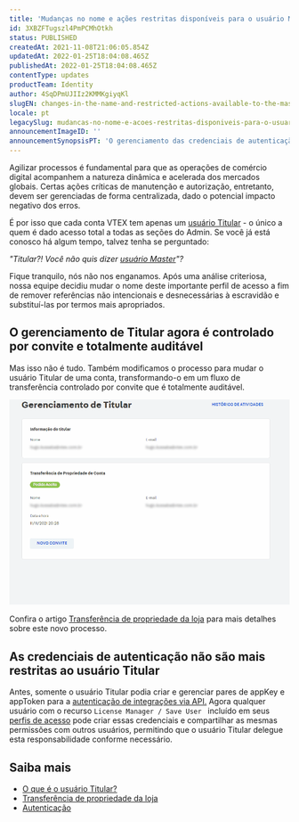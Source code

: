 ```yaml
---
title: 'Mudanças no nome e ações restritas disponíveis para o usuário Master'
id: 3XBZFTugszl4PmPCMhOtkh
status: PUBLISHED
createdAt: 2021-11-08T21:06:05.854Z
updatedAt: 2022-01-25T18:04:08.465Z
publishedAt: 2022-01-25T18:04:08.465Z
contentType: updates
productTeam: Identity
author: 4SqDPmUJIIz2KMMKgiyqKl
slugEN: changes-in-the-name-and-restricted-actions-available-to-the-master-user
locale: pt
legacySlug: mudancas-no-nome-e-acoes-restritas-disponiveis-para-o-usuario-master
announcementImageID: ''
announcementSynopsisPT: 'O gerenciamento das credenciais de autenticação não está mais restrito ao usuário Titular.'
---
```


Agilizar processos é fundamental para que as operações de comércio digital acompanhem a natureza dinâmica e acelerada dos mercados globais. Certas ações críticas de manutenção e autorização, entretanto, devem ser gerenciadas de forma centralizada, dado o potencial impacto negativo dos erros. 

É por isso que cada conta VTEX tem apenas um [usuário Titular](https://help.vtex.com/pt/tutorial/o-que-e-o-usuario-titular) - o único a quem é dado acesso total a todas as seções do Admin. Se você já está conosco há algum tempo, talvez tenha se perguntado: 

_"Titular?! Você não quis dizer <span style="text-decoration:underline;">usuário Master</span>"?_

Fique tranquilo, nós não nos enganamos. Após uma análise criteriosa, nossa equipe decidiu mudar o nome deste importante perfil de acesso a fim de remover referências não intencionais e desnecessárias à escravidão e substituí-las por termos mais apropriados.

## O gerenciamento de Titular agora é controlado por convite e totalmente auditável

Mas isso não é tudo. Também modificamos o processo para mudar o usuário Titular de uma conta, transformando-o em um fluxo de transferência controlado por convite que é totalmente auditável.  

![Gerenciamento titular gif](https://raw.githubusercontent.com/vtexdocs/help-center-content/refs/heads/main/docs/pt/announcements/2021/mudancas-no-nome-e-acoes-restritas-disponiveis-para-o-usuario-master_1.gif)

Confira o artigo [Transferência de propriedade da loja](https://help.vtex.com/pt/tutorial/transferencia-de-propriedade-da-loja) para mais detalhes sobre este novo processo.

## As credenciais de autenticação não são mais restritas ao usuário Titular

Antes, somente o usuário Titular podia criar e gerenciar pares de appKey e appToken para a [autenticação de integrações via API.](https://help.vtex.com/pt/tutorial/chaves-de-aplicacao) Agora qualquer usuário com o recurso `License Manager / Save User ` incluído em seus [perfis de acesso](https://help.vtex.com/en/tutorial/roles) pode criar essas credenciais e compartilhar as mesmas permissões com outros usuários, permitindo que o usuário Titular delegue esta responsabilidade conforme necessário. 

## Saiba mais

* [O que é o usuário Titular?](https://help.vtex.com/pt/tutorial/o-que-e-o-usuario-titular)
* [Transferência de propriedade da loja](https://help.vtex.com/pt/tutorial/transferencia-de-propriedade-da-loja)
* [Autenticação](https://help.vtex.com/pt/tutorial/chaves-de-aplicacao)
